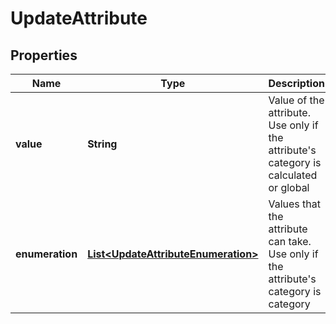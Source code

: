 
# UpdateAttribute

## Properties
Name | Type | Description | Notes
------------ | ------------- | ------------- | -------------
**value** | **String** | Value of the attribute. Use only if the attribute&#39;s category is calculated or global |  [optional]
**enumeration** | [**List&lt;UpdateAttributeEnumeration&gt;**](UpdateAttributeEnumeration.md) | Values that the attribute can take. Use only if the attribute&#39;s category is category |  [optional]



